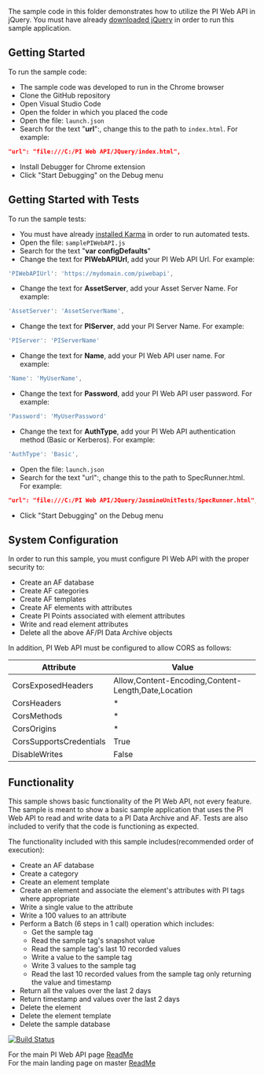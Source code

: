 The sample code in this folder demonstrates how to utilize the PI Web API in jQuery. You must have already [downloaded jQuery](https://jquery.com/download/) in order to run this sample application.


Getting Started
------------

To run the sample code:
- The sample code was developed to run in the Chrome browser
- Clone the GitHub repository
- Open Visual Studio Code  
- Open the folder in which you placed the code
- Open the file: ```launch.json```
- Search for the text "__url__":, change this to the path to ```index.html```. For example: 

```json
"url": "file:///C:/PI Web API/JQuery/index.html",
```

- Install Debugger for Chrome extension
- Click "Start Debugging" on the Debug menu


Getting Started with Tests
------------

To run the sample tests:
- You must have already [installed Karma](https://karma-runner.github.io/latest/index.html) in order to run automated tests.
- Open the file: ```samplePIWebAPI.js```
- Search for the text "__var configDefaults__"
- Change the text for __PIWebAPIUrl__, add your PI Web API Url.  For example:

```javascript
'PIWebAPIUrl': 'https://mydomain.com/piwebapi',
```

- Change the text for __AssetServer__, add your Asset Server Name.  For example:  

```javascript
'AssetServer': 'AssetServerName',
```

- Change the text for __PIServer__, add your PI Server Name.  For example:  

```javascript
'PIServer': 'PIServerName'
```

- Change the text for __Name__, add your PI Web API user name.  For example:  

```javascript
'Name': 'MyUserName',
```

- Change the text for __Password__, add your PI Web API user password.  For example:  

```javascript
'Password': 'MyUserPassword'
```

- Change the text for __AuthType__, add your PI Web API authentication method (Basic or Kerberos).  For example:  

```javascript
'AuthType': 'Basic',
```

- Open the file: ```launch.json```
- Search for the text "url":, change this to the path to SpecRunner.html. For example: 

```json
"url": "file:///C:/PI Web API/JQuery/JasmineUnitTests/SpecRunner.html",
```

- Click "Start Debugging" on the Debug menu

System Configuration
----------------------------

In order to run this sample, you must configure PI Web API with the proper security to:
- Create an AF database
- Create AF categories
- Create AF templates
- Create AF elements with attributes
- Create PI Points associated with element attributes
- Write and read element attributes
- Delete all the above AF/PI Data Archive objects  

In addition, PI Web API must be configured to allow CORS as follows:  

|Attribute|Value 
------|------------
CorsExposedHeaders|Allow,Content-Encoding,Content-Length,Date,Location  
CorsHeaders|*  
CorsMethods|*  
CorsOrigins|*  
CorsSupportsCredentials|True  
DisableWrites|False  

Functionality
------------

This sample shows basic functionality of the PI Web API, not every feature. The sample is meant to show a basic sample application that uses the PI Web API to read and write data to a PI Data Archive and AF. Tests are also included to verify that the code is functioning as expected.

The functionality included with this sample includes(recommended order of execution):
- Create an AF database
- Create a category
- Create an element template
- Create an element and associate the element's attributes with PI tags where appropriate
- Write a single value to the attribute
- Write a 100 values to an attribute
- Perform a Batch (6 steps in 1 call) operation which includes:  
  - Get the sample tag  
  - Read the sample tag's snapshot value  
  - Read the sample tag's last 10 recorded values  
  - Write a value to the sample tag  
  - Write 3 values to the sample tag  
  - Read the last 10 recorded values from the sample tag only returning the value and timestamp
- Return all the values over the last 2 days
- Return timestamp and values over the last 2 days  
- Delete the element
- Delete the element template
- Delete the sample database

[![Build Status](https://osisoft.visualstudio.com/NOC/_apis/build/status/PI%20Web%20API%20(JQuery)?branchName=dev)](https://osisoft.visualstudio.com/NOC/_build/latest?definitionId=4624&branchName=dev)   

For the main PI Web API page [ReadMe](../)<br />
For the main landing page on master [ReadMe](https://github.com/osisoft/OSI-Samples)
